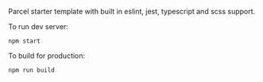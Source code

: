 Parcel starter template with built in eslint, jest, typescript and scss support.

To run dev server:

```
npm start
```

To build for production:

```
npm run build
```